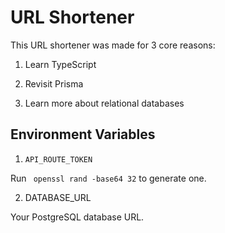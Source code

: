 # URL Shortener



This URL shortener was made for 3 core reasons:

1. Learn TypeScript

2. Revisit Prisma

3. Learn more about relational databases 



## Environment Variables

1. `API_ROUTE_TOKEN` 

Run ` openssl rand -base64 32` to generate one.

2. DATABASE_URL

Your PostgreSQL database URL.
